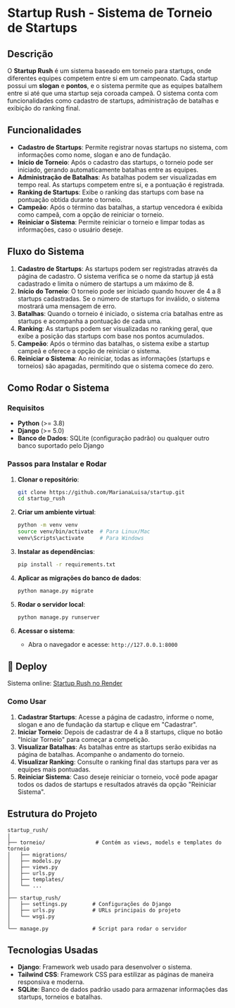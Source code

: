 # Startup Rush - Sistema de Torneio de Startups

## Descrição

O **Startup Rush** é um sistema baseado em torneio para startups, onde diferentes equipes competem entre si em um campeonato. Cada startup possui um **slogan** e **pontos**, e o sistema permite que as equipes batalhem entre si até que uma startup seja coroada campeã. O sistema conta com funcionalidades como cadastro de startups, administração de batalhas e exibição do ranking final.

## Funcionalidades

- **Cadastro de Startups**: Permite registrar novas startups no sistema, com informações como nome, slogan e ano de fundação.
- **Início de Torneio**: Após o cadastro das startups, o torneio pode ser iniciado, gerando automaticamente batalhas entre as equipes.
- **Administração de Batalhas**: As batalhas podem ser visualizadas em tempo real. As startups competem entre si, e a pontuação é registrada.
- **Ranking de Startups**: Exibe o ranking das startups com base na pontuação obtida durante o torneio.
- **Campeão**: Após o término das batalhas, a startup vencedora é exibida como campeã, com a opção de reiniciar o torneio.
- **Reiniciar o Sistema**: Permite reiniciar o torneio e limpar todas as informações, caso o usuário deseje.

## Fluxo do Sistema

1. **Cadastro de Startups**: As startups podem ser registradas através da página de cadastro. O sistema verifica se o nome da startup já está cadastrado e limita o número de startups a um máximo de 8.
2. **Início do Torneio**: O torneio pode ser iniciado quando houver de 4 a 8 startups cadastradas. Se o número de startups for inválido, o sistema mostrará uma mensagem de erro.
3. **Batalhas**: Quando o torneio é iniciado, o sistema cria batalhas entre as startups e acompanha a pontuação de cada uma.
4. **Ranking**: As startups podem ser visualizadas no ranking geral, que exibe a posição das startups com base nos pontos acumulados.
5. **Campeão**: Após o término das batalhas, o sistema exibe a startup campeã e oferece a opção de reiniciar o sistema.
6. **Reiniciar o Sistema**: Ao reiniciar, todas as informações (startups e torneios) são apagadas, permitindo que o sistema comece do zero.

## Como Rodar o Sistema

### Requisitos

- **Python** (>= 3.8)
- **Django** (>= 5.0)
- **Banco de Dados**: SQLite (configuração padrão) ou qualquer outro banco suportado pelo Django

### Passos para Instalar e Rodar

1. **Clonar o repositório**:
   ```bash
   git clone https://github.com/MarianaLuisa/startup.git
   cd startup_rush
   ```

2. **Criar um ambiente virtual**:
   ```bash
   python -m venv venv
   source venv/bin/activate  # Para Linux/Mac
   venv\Scripts\activate     # Para Windows
   ```

3. **Instalar as dependências**:
   ```bash
   pip install -r requirements.txt
   ```

4. **Aplicar as migrações do banco de dados**:
   ```bash
   python manage.py migrate
   ```

5. **Rodar o servidor local**:
   ```bash
   python manage.py runserver
   ```

6. **Acessar o sistema**:
   - Abra o navegador e acesse: `http://127.0.0.1:8000`


## 🔗 Deploy

   Sistema online:
   [Startup Rush no Render](https://startup-rush.onrender.com)


### Como Usar

1. **Cadastrar Startups**: Acesse a página de cadastro, informe o nome, slogan e ano de fundação da startup e clique em "Cadastrar".
2. **Iniciar Torneio**: Depois de cadastrar de 4 a 8 startups, clique no botão "Iniciar Torneio" para começar a competição.
3. **Visualizar Batalhas**: As batalhas entre as startups serão exibidas na página de batalhas. Acompanhe o andamento do torneio.
4. **Visualizar Ranking**: Consulte o ranking final das startups para ver as equipes mais pontuadas.
5. **Reiniciar Sistema**: Caso deseje reiniciar o torneio, você pode apagar todos os dados de startups e resultados através da opção "Reiniciar Sistema".

## Estrutura do Projeto

```
startup_rush/
│
├── torneio/                # Contém as views, models e templates do torneio
│   ├── migrations/
│   ├── models.py
│   ├── views.py
│   ├── urls.py
│   ├── templates/
│   └── ...
│
├── startup_rush/
│   ├── settings.py        # Configurações do Django
│   ├── urls.py            # URLs principais do projeto
│   └── wsgi.py
│
└── manage.py              # Script para rodar o servidor
```

## Tecnologias Usadas

- **Django**: Framework web usado para desenvolver o sistema.
- **Tailwind CSS**: Framework CSS para estilizar as páginas de maneira responsiva e moderna.
- **SQLite**: Banco de dados padrão usado para armazenar informações das startups, torneios e batalhas.
